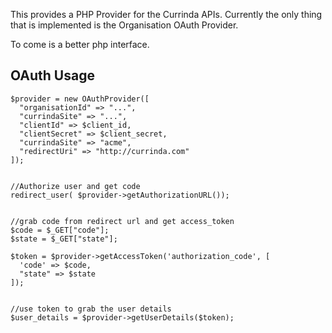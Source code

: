 This provides a PHP Provider for the Currinda APIs. Currently the only thing that is implemented is the Organisation OAuth Provider. 

To come is a better php interface.

## OAuth Usage

    $provider = new OAuthProvider([
      "organisationId" => "...",
      "currindaSite" => "...",
      "clientId" => $client_id,
      "clientSecret" => $client_secret,
      "currindaSite" => "acme",
      "redirectUri" => "http://currinda.com"
    ]);


    //Authorize user and get code
    redirect_user( $provider->getAuthorizationURL());


    //grab code from redirect url and get access_token
    $code = $_GET["code"];
    $state = $_GET["state"];

    $token = $provider->getAccessToken('authorization_code', [
      'code' => $code,
      "state" => $state
    ]);


    //use token to grab the user details
    $user_details = $provider->getUserDetails($token);

